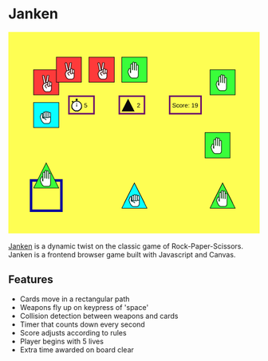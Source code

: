 # Janken

![Alt text](/images/demo_pic.png?raw=true)

[Janken][janken] is a dynamic twist on the classic game of Rock-Paper-Scissors.
Janken is a frontend browser game built with Javascript and Canvas.

## Features
- Cards move in a rectangular path
- Weapons fly up on keypress of 'space'
- Collision detection between weapons and cards
- Timer that counts down every second
- Score adjusts according to rules
- Player begins with 5 lives
- Extra time awarded on board clear

[janken]: http://bonbonlemon.github.io/Janken-JS-game/
